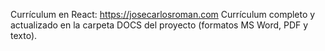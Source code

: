 Currículum en React: https://josecarlosroman.com 
Currículum completo y actualizado en la carpeta DOCS del proyecto (formatos MS Word, PDF y texto).